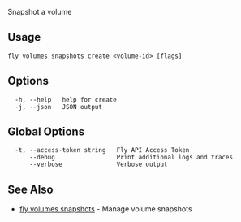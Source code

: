 Snapshot a volume


## Usage
~~~
fly volumes snapshots create <volume-id> [flags]
~~~

## Options

~~~
  -h, --help   help for create
  -j, --json   JSON output
~~~

## Global Options

~~~
  -t, --access-token string   Fly API Access Token
      --debug                 Print additional logs and traces
      --verbose               Verbose output
~~~

## See Also

* [fly volumes snapshots](/docs/flyctl/fly-volumes-snapshots/)	 - Manage volume snapshots

